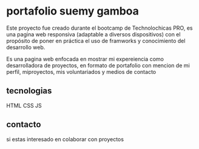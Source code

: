 # portafolio suemy gamboa

Este proyecto fue creado durante el bootcamp de Technolochicas PRO, es una pagina web responsiva (adaptable a diversos dispositivos) con el propósito de poner en práctica el uso de framworks y conocimiento del desarrollo web.

Es una pagina web enfocada en mostrar mi expereiencia como desarrolladora de proyectos, en formato de portafolio con mencion de mi perfil, miproyectos, mis voluntariados y medios de contacto

## tecnologias 
HTML
CSS
JS

## contacto
si estas interesado en colaborar con proyectos  
